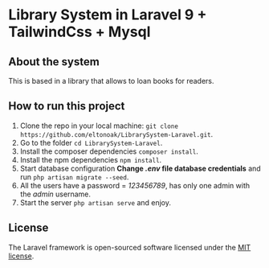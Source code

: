 # Library System in Laravel 9 + TailwindCss + Mysql

## About the system
 This is based in a library that allows to loan books for readers.

## How to run this project
 1. Clone the repo in your local machine: `git clone https://github.com/eltonoak/LibrarySystem-Laravel.git`.
 2. Go to the folder `cd LibrarySystem-Laravel`.
 3. Install the composer dependencies `composer install`.
 4. Install the npm dependencies `npm install`.
 5. Start database configuration **Change *.env* file database credentials** and run `php artisan migrate --seed`.
 6. All the users have a password = *123456789*, has only one admin with the *admin* username.
 7. Start the server `php artisan serve` and enjoy.

## License

The Laravel framework is open-sourced software licensed under the [MIT license](https://opensource.org/licenses/MIT).
